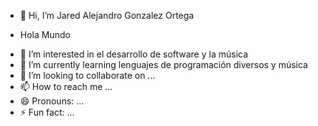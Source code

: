 - 👋 Hi, I’m Jared Alejandro Gonzalez Ortega
- <p>Hola Mundo</p>
- 👀 I’m interested in el desarrollo de software y la música
- 🌱 I’m currently learning lenguajes de programación diversos y música
- 💞️ I’m looking to collaborate on ...
- 📫 How to reach me ...
- 😄 Pronouns: ...
- ⚡ Fun fact: ...

<!---
aleort09/aleort09 is a ✨ special ✨ repository because its `README.md` (this file) appears on your GitHub profile.
You can click the Preview link to take a look at your changes.
--->
